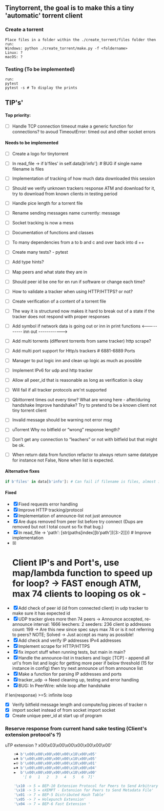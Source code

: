 ## Tinytorrent, the goal is to make this a tiny 'automatic' torrent client 


### Create a torrent
```console
Place files in a folder within the ./create_torrent/files folder then run:
Windows: python ./create_torrent/make.py -f <foldername>
Linux: ?
macOS: ?
```

### Testing (To be implemented)
```console
run:
pytest
pytest -s # To display the prints
```

## TIP's'
#### Top priority:
- [ ] Handle TCP connection timeout make a generic function for connections? to avoud TimeoutError: timed out and other socket errors 

#### Needs to be implemented
- [ ] Create a logo for tinytorrent
- [ ] In read_file -> if b'files' in self.data[b'info']: # BUG if single name filename is files
- [ ] Implementation of tracking of how much data downloaded this session
- [ ] Should we verify unknown trackers response ATM and download for it, try to download from known clients in testing period
- [ ] Handle pice length for a torrent file 
- [ ] Rename sending messages name currently: message 
- [ ] Socket tracking is now a mess
- [ ] Documentation of functions and classes
- [ ] To many dependencies from a to b and c and over back into d ++
- [ ] Create many tests? - pytest
- [ ] Add type hints? 
- [ ] Map peers and what state they are in 
- [ ] Should peer id be one for en run if software or change each time?
- [ ] How to validate a tracker when using HTTP/HTTPS? or not?
- [ ] Create verification of a content of a torrent file 
- [ ] The way it is structured now makes it hard to break out of a state if the tracker does not respond with proper responses
- [ ] Add symbol if network data is going out or inn in print functions <---------- inn   out ------------>
- [ ] Add multi torrents (different torrents from same tracker) http scrape?
- [ ] Add multi port support for Http/s trackers # 6881-6889 Ports
- [ ] Manager to put logic inn and clean up logic as much as possible
- [ ] Implement IPv6 for udp and http tracker
- [ ] Allow all peer_id that is reasonable as long as verification is okay
- [ ] Will fail if all tracker protocols are'nt supported
- [ ] Qbittorrent times out every time? What are wrong here - after/during handshake Improve handshake? Try to pretend to be a known client not tiny torrent client
- [ ] Invalid message should be warning not error msg
- [ ] uTorrent Why no bitfield or “wrong” response length?
- [ ] Don’t get any connection to “leachers” or not with bitfield but that might be ok.
- [ ] When return data from function refactor to always return same datatype for instance not False, None when list is expected.


#### Alternative fixes
```Python  
if b'files' in data[b'info']: # Can fail if filename is files, almost impossible bug
```
#### Fixed
- [x] Fixed requests error handling 
- [x] Improve HTTP tracking/protocol 
- [x] Implementation of announce-list not just announce
- [x] Are dups removed from peer list before try connect (Dups are removed but not I total count so fix that bug.)
- [x] In read_file -> 'path': [str(paths[index][b'path'])[3:-2]]}) # Improve implementation
- [x] # Client IP's and Port's, use map/lambda function to speed up for loop? -> FAST enough ATM, max 74 clients to looping os ok - 
- [x] Add check of peer id (id from connected client) in udp tracker to make sure it has expected id
- [x] UDP tracker gives more then 74 peers -> Announce accepted, re-announce interval: 1666 leechers: 2 seeders: 236 client ip addresses count: 199 -> Are this new since spec says max 74 or is it not referring to peers? NOTE; Solved -> Just accept as many as possible! 
- [x] Add check and verify IP addresses IPv4 addresses
- [x] Implement scrape for HTTP/HTTPS
- [x] fix import stuff when running tests, but main in main?
- [x] Handle the announce-list in trackers and logic [TCP] - append all url's from list and logic for getting more peer if below threshold (15 for instance in config) then try next announce url from announce list
- [x] Make a function for parsing IP addresses and ports
- [x] tracker_udp -> Need cleaning up, testing and error handling
- [x] BUG:
In PeerWire: while loop after handshake 

if len(response) >=5:
	infinite loop
 
- [x] Verify bitfield message length and compute/log pieces of tracker n
- [x] import socket instead of from socket import socket
- [x] Create unique peer_id at start up of program

### Reserve response from current hand sake testing (Client's extension protocol's ?)

uTP extension ?
x00\x03\x00\x00\x00\x00\x00\x00'

```python
    ↑♣ b'\x00\x00\x00\x00\x00\x18\x00\x05'
    ►♣ b'\x00\x00\x00\x00\x00\x10\x00\x05'
    ►☺ b'\x00\x00\x00\x00\x00\x10\x00\x01'
    ►♦ b'\x00\x00\x00\x00\x00\x10\x00\x04'
    ►  b'\x00\x00\x00\x00\x00\x10\x00\x00'
        '[ 0   1   2   3   4   5   6  7]'

    '\x10 -> 5 = BEP-10 Extension Protocol for Peers to Send Arbitrary Data' 
    '\x18 -> 5 = eXEMPT - Extension for Peers to Send Metadata File'
    '\x01 -> 7 = BEP-5 Distributed Hash Table'
    '\x05 -> 7 = Holepunch Extension'  
    '\x04 -> 7 = BEP-6 Fast Extension '
```
